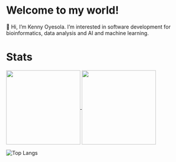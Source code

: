 # Welcome to my world!

👋 Hi, I’m Kenny Oyesola. I’m interested in software development for bioinformatics, data analysis and AI and machine learning.

# Stats

<a href="https://github.com/0m0kenny/github-readme-stats">
  <img height=200 align="center" src="https://github-readme-stats-2xf1ibkfx-kennys-projects-d9f0f7c5.vercel.app/api?username=0m0kenny" />
</a>
<a href="https://github.com/0m0kenny/convoychat">
  <img height=200 align="center" src="https://github-readme-stats-2xf1ibkfx-kennys-projects-d9f0f7c5.vercel.app/api/top-langs?username=0m0kenny&layout=compact&langs_count=8&card_width=250" />
</a>


![Top Langs](https://github-readme-stats-2xf1ibkfx-kennys-projects-d9f0f7c5.vercel.app/api/top-langs/?username=0m0kenny&langs_count=8)
<!---
0m0kenny/0m0kenny is a ✨ special ✨ repository because its `README.md` (this file) appears on your GitHub profile.
You can click the Preview link to take a look at your changes.
--->
